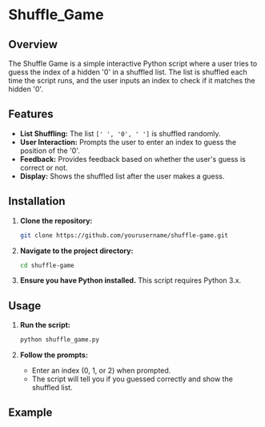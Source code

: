# Shuffle_Game

## Overview

The Shuffle Game is a simple interactive Python script where a user tries to guess the index of a hidden '0' in a shuffled list. The list is shuffled each time the script runs, and the user inputs an index to check if it matches the hidden '0'. 

## Features

- **List Shuffling:** The list `[' ', '0', ' ']` is shuffled randomly.
- **User Interaction:** Prompts the user to enter an index to guess the position of the '0'.
- **Feedback:** Provides feedback based on whether the user's guess is correct or not.
- **Display:** Shows the shuffled list after the user makes a guess.

## Installation

1. **Clone the repository:**

    ```bash
    git clone https://github.com/yourusername/shuffle-game.git
    ```

2. **Navigate to the project directory:**

    ```bash
    cd shuffle-game
    ```

3. **Ensure you have Python installed.** This script requires Python 3.x.

## Usage

1. **Run the script:**

    ```bash
    python shuffle_game.py
    ```

2. **Follow the prompts:**

    - Enter an index (0, 1, or 2) when prompted.
    - The script will tell you if you guessed correctly and show the shuffled list.

## Example


